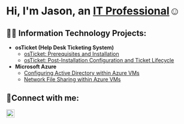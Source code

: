 <h1>Hi, I'm Jason, an <a href="https://www.linkedin.com/in/jason-molinet/">IT Professional</a>☺</h1>

<h2>👨‍💻 Information Technology Projects:</h2>

- <b>osTicket (Help Desk Ticketing System)</b>
  - [osTicket: Prerequisites and Installation](https://github.com/jasonmolinet/osticket-prereqs)
  - [osTicket: Post-Installation Configuration and Ticket Lifecycle](https://github.com/jasonmolinet/post-install-config)
- <b>Microsoft Azure</b>
  - [Configuring Active Directory within Azure VMs](https://github.com/jasonmolinet/configure-ad)
  - [Network File Sharing within Azure VMs](https://github.com/jasonmolinet/azure-network-file-sharing)

<h2>🤳Connect with me:</h2>

[<img align="left" alt="Jason | LinkedIn" width="22px" src="https://cdn.jsdelivr.net/npm/simple-icons@v3/icons/linkedin.svg" />][linkedin]

[linkedin]: https://www.linkedin.com/in/jason-molinet/
